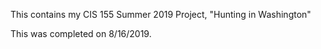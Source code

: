 This contains my CIS 155 Summer 2019 Project, "Hunting in Washington"

This was completed on 8/16/2019.
